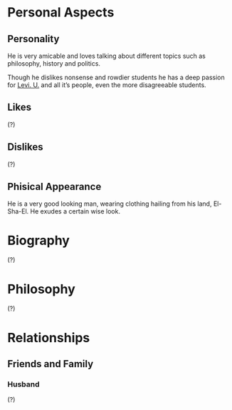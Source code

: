 # Personal Aspects

## Personality

He is very amicable and loves talking about different topics such as philosophy, history and politics.

Though he dislikes nonsense and rowdier students he has a deep passion for [Levi. U.](../../world/leviathan_university) and all it’s people, even the more disagreeable students.

## Likes

(?)

## Dislikes

(?)

## Phisical Appearance

He is a very good looking man, wearing clothing hailing from his land, El-Sha-El. He exudes a certain wise look.

# Biography


(?)

# Philosophy

(?)

# Relationships

## Friends and Family

### Husband
(?)

